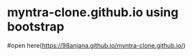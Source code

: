 # myntra-clone.github.io using bootstrap
#open here(https://98anjana.github.io/myntra-clone.github.io/)
